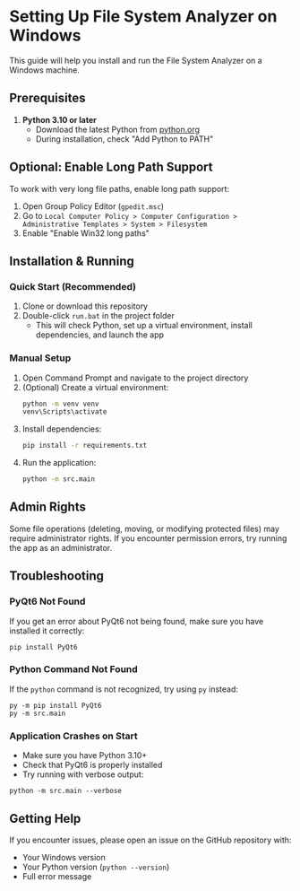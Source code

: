 # Setting Up File System Analyzer on Windows

This guide will help you install and run the File System Analyzer on a Windows machine.

## Prerequisites

1. **Python 3.10 or later**
   - Download the latest Python from [python.org](https://www.python.org/downloads/windows/)
   - During installation, check "Add Python to PATH"

## Optional: Enable Long Path Support

To work with very long file paths, enable long path support:
1. Open Group Policy Editor (`gpedit.msc`)
2. Go to `Local Computer Policy > Computer Configuration > Administrative Templates > System > Filesystem`
3. Enable "Enable Win32 long paths"

## Installation & Running

### Quick Start (Recommended)

1. Clone or download this repository
2. Double-click `run.bat` in the project folder
   - This will check Python, set up a virtual environment, install dependencies, and launch the app

### Manual Setup

1. Open Command Prompt and navigate to the project directory
2. (Optional) Create a virtual environment:
   ```bat
   python -m venv venv
   venv\Scripts\activate
   ```
3. Install dependencies:
   ```bat
   pip install -r requirements.txt
   ```
4. Run the application:
   ```bat
   python -m src.main
   ```

## Admin Rights

Some file operations (deleting, moving, or modifying protected files) may require administrator rights. If you encounter permission errors, try running the app as an administrator.

## Troubleshooting

### PyQt6 Not Found

If you get an error about PyQt6 not being found, make sure you have installed it correctly:

```
pip install PyQt6
```

### Python Command Not Found

If the `python` command is not recognized, try using `py` instead:

```
py -m pip install PyQt6
py -m src.main
```

### Application Crashes on Start

- Make sure you have Python 3.10+
- Check that PyQt6 is properly installed
- Try running with verbose output:

```
python -m src.main --verbose
```

## Getting Help

If you encounter issues, please open an issue on the GitHub repository with:

- Your Windows version
- Your Python version (`python --version`)
- Full error message
